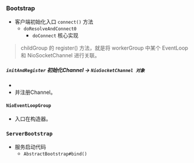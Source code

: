 ### Bootstrap
- 客户端初始化入口 `connect()` 方法
    - `doResolveAndConnect0`
        - `doConnect` 核心实现

> childGroup 的 register() 方法，就是将 workerGroup 中某个 EventLoop 和 NioSocketChannel 进行关联。

##### `initAndRegister` 初始化Channel -> `NioSocketChannel 对象`
- 
- 并注册Channel。

#### `NioEventLoopGroup`
- 入口在构造器。



### `ServerBootstrap`
- 服务启动代码
    - `AbstractBootstrap#bind()`
